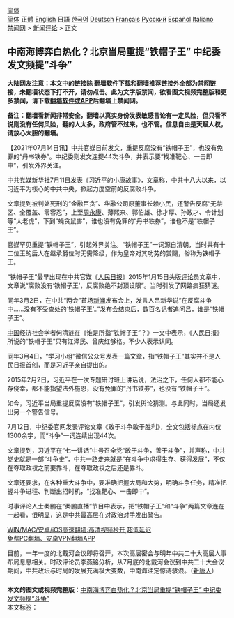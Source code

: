  <!-- 面包屑导航 --> <div class="breadcrumb"><!-- GTranslate: https://gtranslate.io/ -->  <div class="switcher notranslate">  <div class="selected">  <a href="#" onclick="return false;"> 简体</a>  </div>  <div class="option">  <a href="https://www.bannedbook.org" onclick="doGTranslate('zh-CN|zh-CN');jQuery('div.switcher div.selected a').html(jQuery(this).html());return false;" title="简体中文" class="nturl selected"> 简体</a>  <a href="https://www.bannedbook.org/zh-tw/" onclick="doGTranslate('zh-CN|zh-TW');jQuery('div.switcher div.selected a').html(jQuery(this).html());return false;" title="繁體中文" class="nturl"> 正體</a>  <a href="https://www.bannedbook.org/en/" onclick="doGTranslate('zh-CN|en');jQuery('div.switcher div.selected a').html(jQuery(this).html());return false;" title="English" class="nturl"> English</a>  <a href="https://www.bannedbook.org/ja/" onclick="doGTranslate('zh-CN|ja');jQuery('div.switcher div.selected a').html(jQuery(this).html());return false;" title="日本語" class="nturl"> 日語</a>  <a href="https://www.bannedbook.org/ko/" onclick="doGTranslate('zh-CN|ko');jQuery('div.switcher div.selected a').html(jQuery(this).html());return false;" title="한국어" class="nturl"> 한국어</a>  <a href="https://www.bannedbook.org/de/" onclick="doGTranslate('zh-CN|de');jQuery('div.switcher div.selected a').html(jQuery(this).html());return false;" title="Deutsch" class="nturl"> Deutsch</a>  <a href="https://www.bannedbook.org/fr/" onclick="doGTranslate('zh-CN|fr');jQuery('div.switcher div.selected a').html(jQuery(this).html());return false;" title="Français" class="nturl"> Français</a>  <a href="https://www.bannedbook.org/ru/" onclick="doGTranslate('zh-CN|ru');jQuery('div.switcher div.selected a').html(jQuery(this).html());return false;" title="Русский" class="nturl"> Русский</a>  <a href="https://www.bannedbook.org/es/" onclick="doGTranslate('zh-CN|es');jQuery('div.switcher div.selected a').html(jQuery(this).html());return false;" title="Español" class="nturl"> Español</a>  <a href="https://www.bannedbook.org/it/" onclick="doGTranslate('zh-CN|it');jQuery('div.switcher div.selected a').html(jQuery(this).html());return false;" title="Italiano" class="nturl"> Italiano</a>  </div>  </div>      <div class='breadcrumb-sub'><!-- Breadcrumb NavXT 6.3.0 --> <a href="https://www.bannedbook.org/" class="home">禁闻网</a> &gt; <a href="https://www.bannedbook.org/bnews/comments/" class="category">新闻评论</a> &gt; 正文</div></div><h2>中南海博弈白热化？北京当局重提“铁帽子王” 中纪委发文频提“斗争”</h2> <p class="notice"><b>大陆网友注意：本文中的链接除 <a href="https://github.com/bannedbook/fanqiang" >翻墙</a>软件下载和<a href="https://github.com/killgcd/justmysocks/blob/master/README.md">翻墙推荐</a>链接外全部为禁网链接，未翻墙状态下打不开，请勿点击。此为文字版禁闻，欲看图文视频完整版和更多禁闻，请下载<a href="https://github.com/bannedbook/fanqiang">翻墙软件或APP</a>后翻墙上禁闻网。</p><p>备注：翻墙看新闻非常安全，翻墙以真实身份发表敏感言论有一定风险，但只看不说则没有任何风险，翻的人太多，政府管不过来，也不管。信息自由是天赋人权，请放心大胆的翻墙。</b></p>  <div class="entry"> <p>              <a href="https://i0.wp.com/upload-images-bucket-v64rleca837do.s3.eu-west-1.amazonaws.com/wp-content/uploads/2020/10/26005601/storm-2350767_960_720-1.jpg?fit=960%2C640&#038;ssl=1" data-caption=""></a>                            </p> <p>【2021年07月14日讯】中共官媒日前发文，重提反腐没有“铁帽子王”，也没有免罪的“丹书铁券”。中纪委则发文连提44次斗争，并表示要“找准靶心、一击即中”，引发外界关注。</p> <p>中共党媒新华社7月11日发表《习近平的小康故事》，文章称，中共十八大以来，以习近平为核心的中共中央，掀起力度空前的反腐败斗争。</p> <p>文章提到被判处死刑的“金融巨贪”、华融公司原董事长赖小民，还警告反腐“无禁区、全覆盖、零容忍”，上至<span class='wp_keywordlink'><a href="https://www.bannedbook.org/forum2/topic2891.html" title="《周永康其人》《周永康传》" target="_blank">周永康</a></span>、薄熙来、郭伯雄、徐才厚、孙政才、令计划等“大老虎”，下到“蝇贪鼠害”，谁也没有免罪的“丹书铁券”，谁也不是“铁帽子王”。</p>  <p>官媒罕见重提“铁帽子王”，引起外界关注。“铁帽子王”一词源自清朝，当时共有十二位王的后人在继承爵位时无需降级，作为皇帝对其功劳的赏赐，俗称为铁帽子王。</p> <p>“铁帽子王”最早出现在中共官媒《<span class='wp_keywordlink'><a href="https://www.bannedbook.org/forum2/topic109.html" title="透视人民日报" target="_blank">人民日报</a></span>》2015年1月15日头版<span class='wp_keywordlink_affiliate'><a href="https://www.bannedbook.org/bnews/comments/" title="新闻评论" target="_blank">评论</a></span>员文章中，文章说“腐败没有‘铁帽子王’，反腐败绝不封顶设限”。当时引发了网路疯狂猜谜。</p> <p>同年3月2日，在中共“两会”首场<span class='wp_keywordlink_affiliate'><a href="https://www.bannedbook.org/" title="新闻">新闻</a></span>发布会上，发言人吕新华说“在反腐斗争中……没有不受查处的‘铁帽子王’。”发布会结束后，数百名记者追问吕，谁是“铁帽子王”。</p> <p><span class='wp_keywordlink_affiliate'><a href="https://www.bannedbook.org/" title="中国" target="_blank">中国</a></span>经济社会学者何清涟在《谁是所指“铁帽子王”？》一文中表示，《人民日报》所说的“铁帽子王”只有江泽民、曾庆红够格。不少人表示认同。</p>  <p>同年3月4日，“学习小组”微信公众号发表一篇文章，指“铁帽子王”其实并不是人民日报首创，而是习近平亲自提出的。</p> <p>2015年2月2日，习近平在一次专题研讨班上讲话说，法治之下，任何人都不能心存侥幸，都不能指望法外施恩，没有免罪的“丹书铁券”，也没有“铁帽子王”。</p> <p>如今，习近平当局重提反腐没有“铁帽子王”，引发舆论猜测。与此同时，当局还发出另一个警告信号。</p> <p>7月12日，中纪委官网发表评论文章《敢于斗争敢于胜利》，全文包括标点在内仅1300余字，而“斗争”一词连续出现44次。</p>  <p>文章提到，习近平在“七一讲话”中号召全党“敢于斗争，善于斗争”，并声称，中共党史就是一部“斗争史”，中共一路走来就是“在斗争中求得生存、获得发展”，不仅在夺取政权之前要靠斗，在夺取政权之后还是靠斗。</p> <p>文章还要求，在各种重大斗争中，要准确把握大局和大势，明确斗争任务，精准把握斗争进程、判断出招时机，“找准靶心、一击即中”。</p> <p>时事评论人士秦鹏在“秦鹏直播”节目中表示，把“铁帽子王”和“斗争”两篇文章连在一起看，很明显，这是中共最<span class='wp_keywordlink_affiliate'><a href="https://www.bannedbook.org/bnews/ccpdope/" title="中共高层内幕" target="_blank">高层</a></span>在对政治对手发出警告。</p> <p class="texttj"> <a href="https://github.com/bannedbook/fanqiang/wiki/V2ray%E6%9C%BA%E5%9C%BA" target="_blank">WIN/MAC/安卓/iOS高速翻墙:高清视频秒开,超低延迟</a><br/> <a href="https://github.com/bannedbook/fanqiang/wiki/%E7%A6%81%E9%97%BB%E7%BD%91%E5%AE%89%E5%8D%93%E7%BF%BB%E5%A2%99%E6%96%B0%E9%97%BBAPP" target="_blank">免费PC翻墙、安卓VPN翻墙APP</a></p> <p>目前，一年一度的北戴河会议即将召开，本次高层密会与明年中共二十大高层人事布局息息相关。时政评论员李燕铭分析，从7月底的北戴河会议到中共二十大会议期间，中共政坛与时局的发展充满极大变数，中南海注定惊涛骇浪。（<span class='wp_keywordlink_affiliate'><a href="https://www.ntdtv.com/" title="新唐人">新唐人</a></span>）</p><a name='sharetosocial'></a>  <div style="margin-bottom:5px;padding-bottom:5px;clear:both"> <div id="archive-pix-1" class="banner-ads"> <!-- AuctionX Display platform tag START --> <div id="26318x728x90x621x_ADSLOT2" clicktrack="%%CLICK_URL_ESC%%"></div> <!-- AuctionX Display platform tag END --> </div> <div id="archive-pix-2" class="banner-ads"> <!-- AuctionX Display platform tag START --> <div id="26315x300x250x621x_ADSLOT2" clicktrack="%%CLICK_URL_ESC%%"></div> <!-- AuctionX Display platform tag END --> </div> </div>    <div id="archive-pix-1" class="banner-ads"> <!-- AuctionX Display platform tag START --> <div id="26318x728x90x621x_ADSLOT3" clicktrack="%%CLICK_URL_ESC%%"></div> <!-- AuctionX Display platform tag END --> </div> <div><b>本文的图文或视频完整版</b>：<a href='https://www.bannedbook.org/bnews/comments/20210715/1587384.html'>中南海博弈白热化？北京当局重提“铁帽子王” 中纪委发文频提“斗争”</a></div>  </div><!--END ENTRY--> <div class="postfooter"> <div>本文标签：</div>  </div><!--END POSTFOOTER--> 